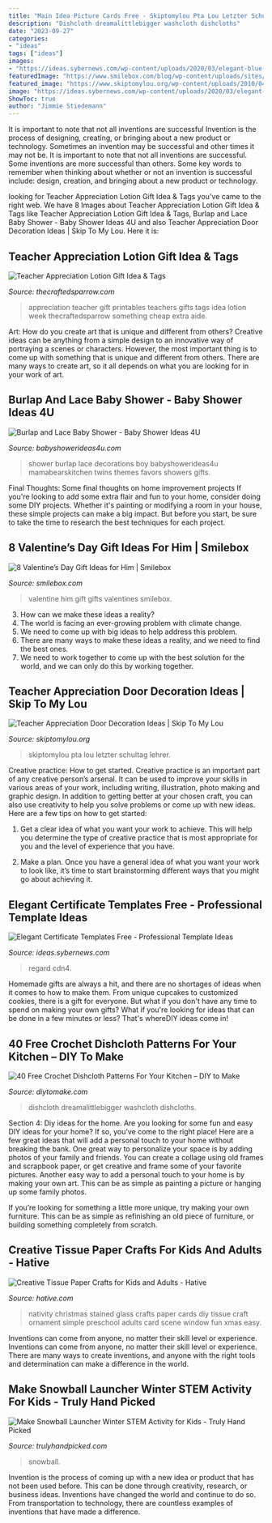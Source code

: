```yaml
---
title: "Main Idea Picture Cards Free - Skiptomylou Pta Lou Letzter Schultag Lehrer"
description: "Dishcloth dreamalittlebigger washcloth dishcloths"
date: "2023-09-27"
categories:
- "ideas"
tags: ["ideas"]
images:
- "https://ideas.sybernews.com/wp-content/uploads/2020/03/elegant-blue-and-gold-diploma-certificate-template-with-regard-to-elegant-certificate-templates-free.jpg"
featuredImage: "https://www.smilebox.com/blog/wp-content/uploads/sites/2/2019/02/valentines-day-gifts-for-him-1024x683.jpg"
featured_image: "https://www.skiptomylou.org/wp-content/uploads/2010/04/TeacherDoor-superstar-1.jpg"
image: "https://ideas.sybernews.com/wp-content/uploads/2020/03/elegant-blue-and-gold-diploma-certificate-template-with-regard-to-elegant-certificate-templates-free.jpg"
ShowToc: true
author: "Jimmie Stiedemann"
---
```



It is important to note that not all inventions are successful
Invention is the process of designing, creating, or bringing about a new product or technology. Sometimes an invention may be successful and other times it may not be. It is important to note that not all inventions are successful. 
Some inventions are more successful than others. Some key words to remember when thinking about whether or not an invention is successful include: design, creation, and bringing about a new product or technology.

	

		
looking for Teacher Appreciation Lotion Gift Idea &amp; Tags you've came to the right web. We have 8 Images about Teacher Appreciation Lotion Gift Idea &amp; Tags like Teacher Appreciation Lotion Gift Idea &amp; Tags, Burlap and Lace Baby Shower - Baby Shower Ideas 4U and also Teacher Appreciation Door Decoration Ideas | Skip To My Lou. Here it is:
		
    
## Teacher Appreciation Lotion Gift Idea &amp; Tags

<img loading=lazy src="https://www.thecraftedsparrow.com/wp-content/uploads/2016/04/60-Teacher-Appreciation-Gift-Printables.jpg" onerror="this.onerror=null;this.src='https://tse3.mm.bing.net/th?id=OIP.PQsPhf_8pjlUlgTYdh0UsQHaOZ&amp;pid=15.1';" alt="Teacher Appreciation Lotion Gift Idea &amp; Tags">

_Source: thecraftedsparrow.com_

>appreciation teacher gift printables teachers gifts tags idea lotion week thecraftedsparrow something cheap extra aide. 

	

Art: How do you create art that is unique and different from others?
Creative ideas can be anything from a simple design to an innovative way of portraying a scenes or characters. However, the most important thing is to come up with something that is unique and different from others. There are many ways to create art, so it all depends on what you are looking for in your work of art.

    
## Burlap And Lace Baby Shower - Baby Shower Ideas 4U

<img loading=lazy src="https://babyshowerideas4u.com/wp-content/uploads/2014/01/katie21.jpg" onerror="this.onerror=null;this.src='https://tse3.mm.bing.net/th?id=OIP.2lHfNaop0heNs4EwQi17SwHaLE&amp;pid=15.1';" alt="Burlap and Lace Baby Shower - Baby Shower Ideas 4U">

_Source: babyshowerideas4u.com_

>shower burlap lace decorations boy babyshowerideas4u mamabearskitchen twins themes favors showers gifts. 

	

Final Thoughts: Some final thoughts on home improvement projects
If you're looking to add some extra flair and fun to your home, consider doing some DIY projects. Whether it's painting or modifying a room in your house, these simple projects can make a big impact. But before you start, be sure to take the time to research the best techniques for each project.

    
## 8 Valentine’s Day Gift Ideas For Him | Smilebox

<img loading=lazy src="https://www.smilebox.com/blog/wp-content/uploads/sites/2/2019/02/valentines-day-gifts-for-him-1024x683.jpg" onerror="this.onerror=null;this.src='https://tse4.mm.bing.net/th?id=OIP.qVDYogXqE06jtx83NfljqwHaE8&amp;pid=15.1';" alt="8 Valentine’s Day Gift Ideas for Him | Smilebox">

_Source: smilebox.com_

>valentine him gift gifts valentines smilebox. 

	

3. How can we make these ideas a reality?
1. The world is facing an ever-growing problem with climate change. 
2. We need to come up with big ideas to help address this problem. 
3. There are many ways to make these ideas a reality, and we need to find the best ones. 
4. We need to work together to come up with the best solution for the world, and we can only do this by working together.

    
## Teacher Appreciation Door Decoration Ideas | Skip To My Lou

<img loading=lazy src="https://www.skiptomylou.org/wp-content/uploads/2010/04/TeacherDoor-superstar-1.jpg" onerror="this.onerror=null;this.src='https://tse1.mm.bing.net/th?id=OIP.cYkg-tU2Kjc2ahS02dihHwAAAA&amp;pid=15.1';" alt="Teacher Appreciation Door Decoration Ideas | Skip To My Lou">

_Source: skiptomylou.org_

>skiptomylou pta lou letzter schultag lehrer. 

	

Creative practice: How to get started.
Creative practice is an important part of any creative person’s arsenal. It can be used to improve your skills in various areas of your work, including writing, illustration, photo making and graphic design. In addition to getting better at your chosen craft, you can also use creativity to help you solve problems or come up with new ideas. Here are a few tips on how to get started:
1. Get a clear idea of what you want your work to achieve. This will help you determine the type of creative practice that is most appropriate for you and the level of experience that you have.

2. Make a plan. Once you have a general idea of what you want your work to look like, it’s time to start brainstorming different ways that you might go about achieving it.

    
## Elegant Certificate Templates Free - Professional Template Ideas

<img loading=lazy src="https://ideas.sybernews.com/wp-content/uploads/2020/03/elegant-blue-and-gold-diploma-certificate-template-with-regard-to-elegant-certificate-templates-free.jpg" onerror="this.onerror=null;this.src='https://tse3.mm.bing.net/th?id=OIP.ys4A9FqCEedAH5XpV-PetAHaF-&amp;pid=15.1';" alt="Elegant Certificate Templates Free - Professional Template Ideas">

_Source: ideas.sybernews.com_

>regard cdn4. 

	

Homemade gifts are always a hit, and there are no shortages of ideas when it comes to how to make them. From unique cupcakes to customized cookies, there is a gift for everyone. But what if you don't have any time to spend on making your own gifts? What if you're looking for ideas that can be done in a few minutes or less? That's whereDIY ideas come in!

    
## 40 Free Crochet Dishcloth Patterns For Your Kitchen – DIY To Make

<img loading=lazy src="https://www.diytomake.com/wp-content/uploads/2021/03/Woven-Crochet-Dishcloths.jpg" onerror="this.onerror=null;this.src='https://tse1.mm.bing.net/th?id=OIP.FTs_DIher4rp4vVuBmt-JgHaKD&amp;pid=15.1';" alt="40 Free Crochet Dishcloth Patterns For Your Kitchen – DIY to Make">

_Source: diytomake.com_

>dishcloth dreamalittlebigger washcloth dishcloths. 

	

Section 4: Diy ideas for the home.
Are you looking for some fun and easy DIY ideas for your home? If so, you’ve come to the right place! Here are a few great ideas that will add a personal touch to your home without breaking the bank.
One great way to personalize your space is by adding photos of your family and friends. You can create a collage using old frames and scrapbook paper, or get creative and frame some of your favorite pictures. Another easy way to add a personal touch to your home is by making your own art. This can be as simple as painting a picture or hanging up some family photos.

If you’re looking for something a little more unique, try making your own furniture. This can be as simple as refinishing an old piece of furniture, or building something completely from scratch.

    
## Creative Tissue Paper Crafts For Kids And Adults - Hative

<img loading=lazy src="https://hative.com/wp-content/uploads/2015/01/tissue-paper-crafts/12-tissue-paper-crafts.jpg" onerror="this.onerror=null;this.src='https://tse2.mm.bing.net/th?id=OIP.ztg9EjECENWWCUJWh9dxSgHaLH&amp;pid=15.1';" alt="Creative Tissue Paper Crafts for Kids and Adults - Hative">

_Source: hative.com_

>nativity christmas stained glass crafts paper cards diy tissue craft ornament simple preschool adults card scene window fun xmas easy. 

	

Inventions can come from anyone, no matter their skill level or experience.
Inventions can come from anyone, no matter their skill level or experience. There are many ways to create inventions, and anyone with the right tools and determination can make a difference in the world.

    
## Make Snowball Launcher Winter STEM Activity For Kids - Truly Hand Picked

<img loading=lazy src="https://trulyhandpicked.com/wp-content/uploads/2019/03/make-snowball-launcher-winter-stem-activity-for-kids-1552758760kgn84.jpg" onerror="this.onerror=null;this.src='https://tse2.mm.bing.net/th?id=OIP.l_riOPhjbv6r7eiu3rE6CQHaQM&amp;pid=15.1';" alt="Make Snowball Launcher Winter STEM Activity for Kids - Truly Hand Picked">

_Source: trulyhandpicked.com_

>snowball. 

	

Invention is the process of coming up with a new idea or product that has not been used before. This can be done through creativity, research, or business ideas. Inventions have changed the world and continue to do so. From transportation to technology, there are countless examples of inventions that have made a difference.

